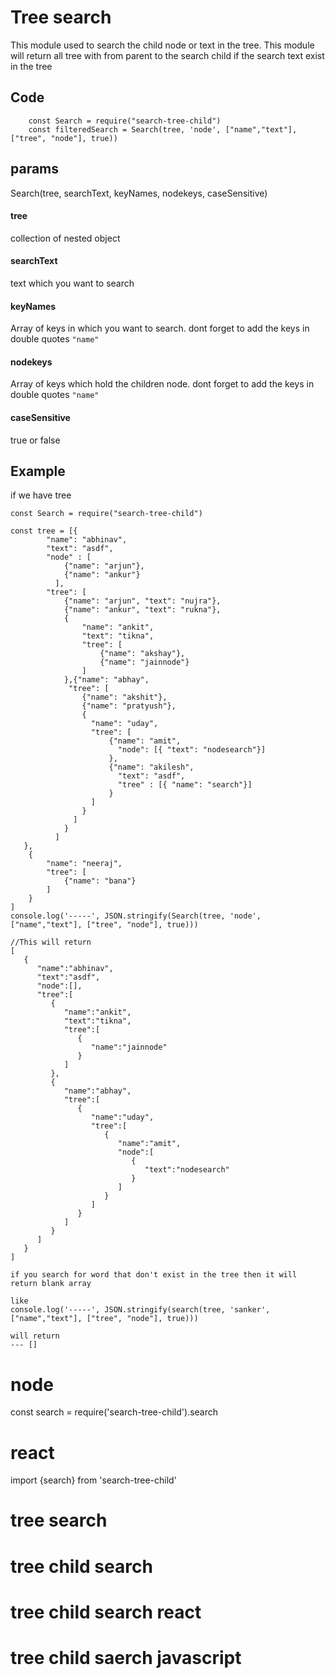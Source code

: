 # Tree search
This module used to search the child node or text in the tree. This module will return all tree with from parent to the search child if the search text exist in the tree

## Code
```
    const Search = require("search-tree-child")
    const filteredSearch = Search(tree, 'node', ["name","text"], ["tree", "node"], true))
```

## params
Search(tree, searchText, keyNames, nodekeys, caseSensitive)

#### tree
collection of nested object

#### searchText
text which you want to search

#### keyNames
Array of keys in which you want to search. dont forget to add the keys in double quotes
`"name"`

#### nodekeys
Array of keys which hold the children node.
dont forget to add the keys in double quotes
`"name"`

#### caseSensitive
true or false


## Example

if we have tree

```
const Search = require("search-tree-child")

const tree = [{
        "name": "abhinav",
        "text": "asdf",
        "node" : [
            {"name": "arjun"},
            {"name": "ankur"}
          ],
        "tree": [
            {"name": "arjun", "text": "nujra"},
            {"name": "ankur", "text": "rukna"},
            {
                "name": "ankit",
                "text": "tikna",
                "tree": [
                    {"name": "akshay"},
                    {"name": "jainnode"}
                ]
            },{"name": "abhay",
             "tree": [
                {"name": "akshit"},
                {"name": "pratyush"},
                {
                  "name": "uday",
                  "tree": [
                      {"name": "amit",
                        "node": [{ "text": "nodesearch"}]
                      },
                      {"name": "akilesh",
                        "text": "asdf",
                        "tree" : [{ "name": "search"}]
                      }
                  ]
                }
              ]
            }
          ]
   },
    {
        "name": "neeraj",
        "tree": [
            {"name": "bana"}
        ]
    }
] 
console.log('-----', JSON.stringify(Search(tree, 'node', ["name","text"], ["tree", "node"], true)))

//This will return 
[
   {
      "name":"abhinav",
      "text":"asdf",
      "node":[],
      "tree":[
         {
            "name":"ankit",
            "text":"tikna",
            "tree":[
               {
                  "name":"jainnode"
               }
            ]
         },
         {
            "name":"abhay",
            "tree":[
               {
                  "name":"uday",
                  "tree":[
                     {
                        "name":"amit",
                        "node":[
                           {
                              "text":"nodesearch"
                           }
                        ]
                     }
                  ]
               }
            ]
         }
      ]
   }
]

if you search for word that don't exist in the tree then it will return blank array

like 
console.log('-----', JSON.stringify(search(tree, 'sanker', ["name","text"], ["tree", "node"], true)))

will return 
--- []
```

# node
const search = require('search-tree-child').search

# react 
import {search} from 'search-tree-child'

# tree search
# tree child search
# tree child search react
# tree child saerch javascript
